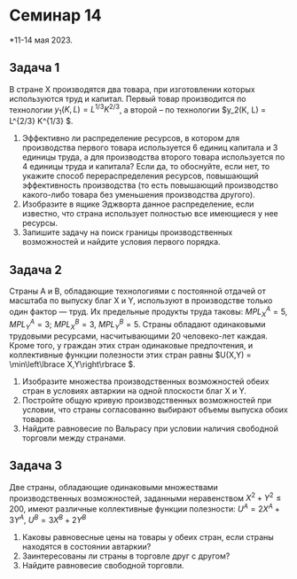 # Семинар 14

*11-14 мая 2023. 

## Задача 1

В стране Х производятся два товара, при изготовлении которых используются труд и капитал. Первый товар производится по технологии $y_1(K, L) = L^{1/3}K^{2/3}$, а второй – по технологии $y_2(K, L) = L^{2/3} K^{1/3} $.

1. Эффективно ли распределение ресурсов, в котором для производства первого товара используется 6 единиц капитала и 3 единицы труда, а для производства второго товара используется по 4 единицы труда и капитала? Если да, то обоснуйте, если нет, то укажите способ перераспределения ресурсов, повышающий эффективность производства (то есть повышающий производство какого-либо товара без уменьшения производства другого).
2. Изобразите в ящике Эджворта данное распределение, если известно, что страна использует полностью все имеющиеся у нее ресурсы.
3. Запишите задачу на поиск границы производственных возможностей и найдите условия первого порядка.


## Задача 2

Страны А и В, обладающие технологиями с постоянной отдачей от масштаба по выпуску благ X и Y, используют в производстве только один фактор — труд. Их предельные продукты труда таковы: $MPL^A_X = 5$, $MPL^A_Y = 3$; $MPL^B_X = 3$, $MPL^B_Y = 5$. Страны обладают одинаковыми трудовыми ресурсами, насчитывающими 20 человеко-лет каждая. Кроме того, у граждан этих стран одинаковые предпочтения, и коллективные функции полезности этих стран равны $U(X,Y) = \min\left\lbrace X,Y\right\rbrace $.

1. Изобразите множества производственных возможностей обеих стран в условиях автаркии на одной плоскости благ X и Y.
2. Постройте общую кривую производственных возможностей при условии, что страны согласованно выбирают объемы выпуска обоих товаров.
3. Найдите равновесие по Вальрасу при условии наличия свободной торговли между странами.


## Задача 3 

Две страны, обладающие одинаковыми множествами производственных возможностей, заданными неравенством $X^2 + Y^2 \leqslant 200$, имеют различные коллективные функции полезности: $U^A = 2X^A +3Y^A$, $U^B = 3X^B +2Y^B$

1. Каковы равновесные цены на товары у обеих стран, если страны находятся в состоянии автаркии?
2. Заинтересованы ли страны в торговле друг с другом? 
3. Найдите равновесие свободной торговли.









